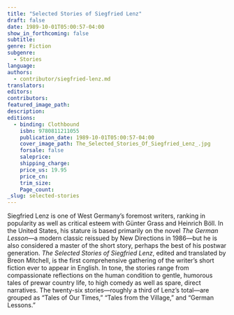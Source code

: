 ```yaml
---
title: "Selected Stories of Siegfried Lenz"
draft: false
date: 1989-10-01T05:00:57-04:00
show_in_forthcoming: false
subtitle:
genre: Fiction
subgenre:
  - Stories
language:
authors:
  - contributor/siegfried-lenz.md
translators:
editors:
contributors:
featured_image_path:
description:
editions:
  - binding: Clothbound
    isbn: 9780811211055
    publication_date: 1989-10-01T05:00:57-04:00
    cover_image_path: The_Selected_Stories_Of_Siegfried_Lenz_.jpg
    forsale: false
    saleprice:
    shipping_charge:
    price_us: 19.95
    price_cn:
    trim_size:
    Page_count:
_slug: selected-stories
---
```


Siegfried Lenz is one of West Germany’s foremost writers, ranking in popularity as well as critical esteem with Günter Grass and Heinrich Böll. In the United States, his stature is based primarily on the novel _The German Lesson_—a modern classic reissued by New Directions in 1986—but he is also considered a master of the short story, perhaps the best of his postwar generation. _The Selected Stories of Siegfried Lenz_, edited and translated by Breon Mitchell, is the first comprehensive gathering of the writer’s short fiction ever to appear in English. In tone, the stories range from compassionate reflections on the human condition to gentle, humorous tales of prewar country life, to high comedy as well as spare, direct narratives. The twenty-six stories—roughly a third of Lenz’s total—are grouped as “Tales of Our Times,” “Tales from the Village,” and “German Lessons.”

